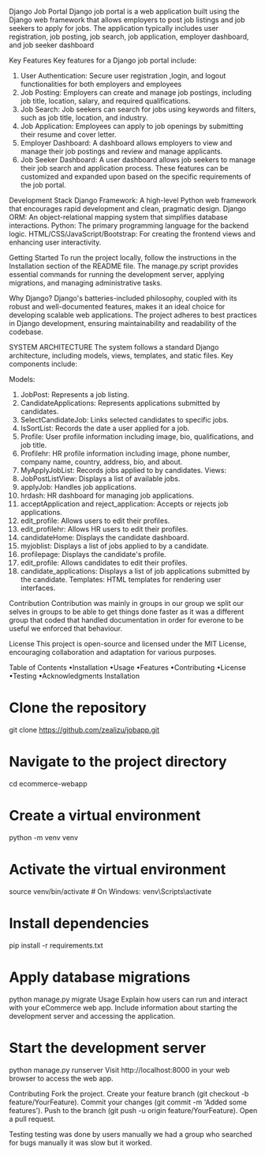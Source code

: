Django Job Portal
Django job portal is a web application built using the Django web framework that allows employers to post job listings and job seekers to apply for jobs. The application typically includes user registration, job posting, job search, job application, employer dashboard, and job seeker dashboard

Key Features
 Key features for a Django job portal include:
1. User Authentication: Secure user registration ,login, and logout functionalities for both employers and employees
2. Job Posting: Employers can create and manage job postings, including job title, location, salary, and required qualifications.
3. Job Search: Job seekers can search for jobs using keywords and filters, such as job title, location, and industry.
4. Job Application: Employees can apply to job openings by submitting their resume and cover letter.
5. Employer Dashboard: A dashboard allows employers to view and manage their job postings and review and manage applicants.
6. Job Seeker Dashboard: A user dashboard allows job seekers to manage their job search and application process.
These features can be customized and expanded upon based on the specific requirements of the job portal.

Development Stack
Django Framework: A high-level Python web framework that encourages rapid development and clean, pragmatic design.
Django ORM: An object-relational mapping system that simplifies database interactions.
Python: The primary programming language for the backend logic.
HTML/CSS/JavaScript/Bootstrap: For creating the frontend views and enhancing user interactivity.

Getting Started
To run the project locally, follow the instructions in the Installation section of the README file. The manage.py script provides essential commands for running the development server, applying migrations, and managing administrative tasks.

Why Django?
Django's batteries-included philosophy, coupled with its robust and well-documented features, makes it an ideal choice for developing scalable web applications. The project adheres to best practices in Django development, ensuring maintainability and readability of the codebase.

SYSTEM ARCHITECTURE
The system follows a standard Django architecture, including models, views, templates, and static files. Key components include:

Models:
1. JobPost: Represents a job listing.
2. CandidateApplications: Represents applications submitted by candidates.
3. SelectCandidateJob: Links selected candidates to specific jobs.
4. IsSortList: Records the date a user applied for a job.
5. Profile: User profile information including image, bio, qualifications, and job title.
6. Profilehr: HR profile information including image, phone number, company name, country, address, bio, and about.
7. MyApplyJobList: Records jobs applied to by candidates.
Views:
1. JobPostListView: Displays a list of available jobs.
2. applyJob: Handles job applications.
3. hrdash: HR dashboard for managing job applications.
4. acceptApplication and reject_application: Accepts or rejects job applications.
5. edit_profile: Allows users to edit their profiles.
6. edit_profilehr: Allows HR users to edit their profiles.
7. candidateHome: Displays the candidate dashboard.
8. myjoblist: Displays a list of jobs applied to by a candidate.
9. profilepage: Displays the candidate's profile.
10. edit_profile: Allows candidates to edit their profiles.
11. candidate_applications: Displays a list of job applications submitted by the candidate.
Templates:
HTML templates for rendering user interfaces.


Contribution
Contribution was mainly in groups in our group we split our selves in groups to be able to get things done faster as it was a different group that coded that handled documentation in order for everone to be useful we enforced that behaviour.

License
This project is open-source and licensed under the MIT License, encouraging collaboration and adaptation for various purposes.

Table of Contents
•Installation
•Usage
•Features
•Contributing
•License
•Testing
•Acknowledgments
Installation
# Clone the repository
git clone https://github.com/zealizu/jobapp.git

# Navigate to the project directory
cd ecommerce-webapp

# Create a virtual environment
python -m venv venv

# Activate the virtual environment
source venv/bin/activate  # On Windows: venv\Scripts\activate

# Install dependencies
pip install -r requirements.txt

# Apply database migrations
python manage.py migrate
Usage
Explain how users can run and interact with your eCommerce web app. Include information about starting the development server and accessing the application.

# Start the development server
python manage.py runserver
Visit http://localhost:8000 in your web browser to access the web app.

Contributing
Fork the project.
Create your feature branch (git checkout -b feature/YourFeature).
Commit your changes (git commit -m 'Added some features').
Push to the branch (git push -u origin feature/YourFeature).
Open a pull request.

Testing
testing was done by users manually we had a group who searched for bugs manually it was slow but it worked.

